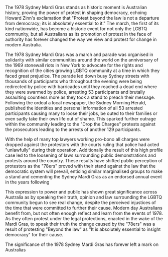 The 1978 Sydney Mardi Gras stands as historic moment is Australian history, proving the power of protest in shaping democracy, echoing Howard Zinn's exclamation that "Protest beyond the law is not a departure from democracy; its is absolutely essential to it." The march, the first of its kind nationwide, has become a historic event for not only the LGBTQ community, but all Australians as its promotion of protest in the face of authority has forever changed the way we view and protest for change in modern Australia.

The 1978 Sydney Mardi Gras was a march and parade was organised in solidarity with similar communities around the world on the anniversary of the 1969 stonewall riots in New York to advocate for the rights and recognition of the cities growing LGBTQ community at a time in which they faced great prejudice. The parade led down busy Sydney streets with thousands of participants who throughout the evening were being redirected by police with barricades until they reached a dead end where they were swarmed by police, arresting 53 participants and brutally assaulting countless more as they took a stand to preach their message. Following the ordeal a local newspaper, the Sydney Morning Herald, published the identities and personal information of all 53 arrested participants causing many to loose their jobs, be outed to their families or even sadly take their own life out of shame. This sparked further outrage within the community leading to the "Drop the Charges" protests against the prosecutors leading to the arrests of another 129 participants.

With the help of many top lawyers working pro-bono all charges were dropped against the protestors with the courts ruling that police had acted "unlawfully" during their operation. Additionally the result of this high profile case led to the loosening of laws surrounding public demonstrations and protests around the country. These results have shifted public perception of protestors as the "78ers" proved with their stand against the law that the democratic system will prevail, enticing similar marginalised groups to make a stand and cementing the Sydney Mardi Gras as an endorsed annual event in the years following

This expression to power and public has shown great significance across Australia as by speaking their truth, opinion and law surrounding the LGBTQ community begun to see real change, despite the perceived injustices of the time that were committed to further their cause. Modern day Australians benefit from, but not often enough reflect and learn from the events of 1978. As they often protest under the legal protections, enacted in the wake of the Mardi Gras, to speak their truth the change caused by the "78ers" was a result of protesting "Beyond the law" as "It is absolutely essential to insight democracy" for their cause.

The significance of the 1978 Sydney Mardi Gras has forever left a mark on Australias 